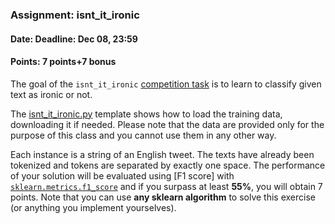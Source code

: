 ### Assignment: isnt_it_ironic
#### Date: Deadline: Dec 08, 23:59
#### Points: 7 points+7 bonus

The goal of the `isnt_it_ironic` [competition task](#competitions) is to learn to
classify given text as ironic or not.

The [isnt_it_ironic.py](https://github.com/ufal/npfl129/tree/master/labs/08/isnt_it_ironic.py)
template shows how to load the training data, downloading it if needed.
Please note that the data are provided only for the purpose of this class
and you cannot use them in any other way.

Each instance is a string of an English tweet. The texts have
already been tokenized and tokens are separated by exactly one space.
The performance of your solution will be evaluated using
[F1 score] with [`sklearn.metrics.f1_score`](https://scikit-learn.org/stable/modules/generated/sklearn.metrics.f1_score.html)
and if you surpass at least **55%**, you will obtain 7 points.
Note that you can use **any sklearn algorithm** to solve this exercise
(or anything you implement yourselves).
